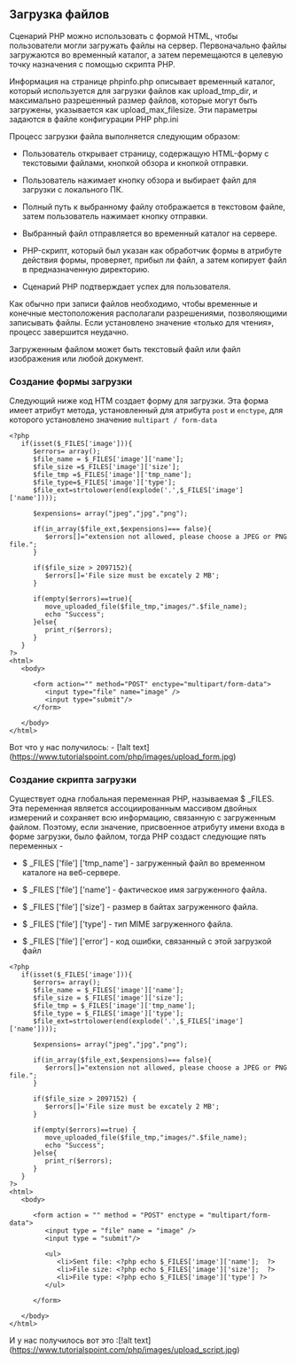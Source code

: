 ## Загрузка файлов

Сценарий PHP можно использовать с формой HTML, чтобы пользователи могли загружать файлы на сервер. 
Первоначально файлы загружаются во временный каталог, а затем перемещаются в целевую точку назначения с помощью скрипта PHP.

Информация на странице phpinfo.php описывает временный каталог, который используется для загрузки файлов как upload_tmp_dir, 
и максимально разрешенный размер файлов, которые могут быть загружены, указывается как upload_max_filesize. 
Эти параметры задаются в файле конфигурации PHP php.ini

Процесс загрузки файла выполняется следующим образом:

* Пользователь открывает страницу, содержащую HTML-форму с текстовыми файлами, кнопкой обзора и кнопкой отправки.

* Пользователь нажимает кнопку обзора и выбирает файл для загрузки с локального ПК.
* Полный путь к выбранному файлу отображается в текстовом файле, затем пользователь нажимает кнопку отправки.
* Выбранный файл отправляется во временный каталог на сервере.
* PHP-скрипт, который был указан как обработчик формы в атрибуте действия формы, проверяет, прибыл ли файл, а затем копирует файл в предназначенную директорию.
* Сценарий PHP подтверждает успех для пользователя.

Как обычно при записи файлов необходимо, чтобы временные и конечные местоположения располагали разрешениями, позволяющими записывать файлы. 
Если установлено значение «только для чтения», процесс завершится неудачно.

Загруженным файлом может быть текстовый файл или файл изображения или любой документ.

### Создание формы загрузки
Следующий ниже код HTM создает форму для загрузки. Эта форма имеет атрибут метода, установленный для атрибута ```post``` и ```enctype```, для которого установлено значение ```multipart / form-data```
```
<?php
   if(isset($_FILES['image'])){
      $errors= array();
      $file_name = $_FILES['image']['name'];
      $file_size =$_FILES['image']['size'];
      $file_tmp =$_FILES['image']['tmp_name'];
      $file_type=$_FILES['image']['type'];
      $file_ext=strtolower(end(explode('.',$_FILES['image']['name'])));
      
      $expensions= array("jpeg","jpg","png");
      
      if(in_array($file_ext,$expensions)=== false){
         $errors[]="extension not allowed, please choose a JPEG or PNG file.";
      }
      
      if($file_size > 2097152){
         $errors[]='File size must be excately 2 MB';
      }
      
      if(empty($errors)==true){
         move_uploaded_file($file_tmp,"images/".$file_name);
         echo "Success";
      }else{
         print_r($errors);
      }
   }
?>
<html>
   <body>
      
      <form action="" method="POST" enctype="multipart/form-data">
         <input type="file" name="image" />
         <input type="submit"/>
      </form>
      
   </body>
</html>
```
Вот что у нас получилось: - [!alt text] (https://www.tutorialspoint.com/php/images/upload_form.jpg)

### Создание скрипта загрузки

Существует одна глобальная переменная PHP, называемая $ _FILES. 
Эта переменная является ассоциированным массивом двойных измерений и сохраняет всю информацию, 
связанную с загруженным файлом. Поэтому, если значение, присвоенное атрибуту имени входа в форме загрузки, было файлом, 
тогда PHP создаст следующие пять переменных -

* $ _FILES ['file'] ['tmp_name'] - загруженный файл во временном каталоге на веб-сервере.

* $ _FILES ['file'] ['name'] - фактическое имя загруженного файла.
* $ _FILES ['file'] ['size'] - размер в байтах загруженного файла.
* $ _FILES ['file'] ['type'] - тип MIME загруженного файла.
* $ _FILES ['file'] ['error'] - код ошибки, связанный с этой загрузкой файл

```
<?php
   if(isset($_FILES['image'])){
      $errors= array();
      $file_name = $_FILES['image']['name'];
      $file_size = $_FILES['image']['size'];
      $file_tmp = $_FILES['image']['tmp_name'];
      $file_type = $_FILES['image']['type'];
      $file_ext=strtolower(end(explode('.',$_FILES['image']['name'])));
      
      $expensions= array("jpeg","jpg","png");
      
      if(in_array($file_ext,$expensions)=== false){
         $errors[]="extension not allowed, please choose a JPEG or PNG file.";
      }
      
      if($file_size > 2097152) {
         $errors[]='File size must be excately 2 MB';
      }
      
      if(empty($errors)==true) {
         move_uploaded_file($file_tmp,"images/".$file_name);
         echo "Success";
      }else{
         print_r($errors);
      }
   }
?>
<html>
   <body>
      
      <form action = "" method = "POST" enctype = "multipart/form-data">
         <input type = "file" name = "image" />
         <input type = "submit"/>
			
         <ul>
            <li>Sent file: <?php echo $_FILES['image']['name'];  ?>
            <li>File size: <?php echo $_FILES['image']['size'];  ?>
            <li>File type: <?php echo $_FILES['image']['type'] ?>
         </ul>
			
      </form>
      
   </body>
</html>
```
И у нас получилось вот это :[!alt text] (https://www.tutorialspoint.com/php/images/upload_script.jpg)